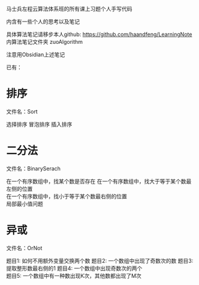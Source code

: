 马士兵左程云算法体系班的所有课上习题个人手写代码

内含有一些个人的思考以及笔记

具体算法笔记请移步本人github: https://github.com/haandfeng/LearningNote 内算法笔记文件夹 zuoAlgorithm 

注意用Obsidian上述笔记

已有：

# 排序

文件名：Sort

选择排序 
冒泡排序
插入排序

# 二分法

文件名：BinarySerach

在一个有序数组中，找某个数是否存在 
在一个有序数组中，找大于等于某个数最左侧的位置  
在一个有序数组中，找小于等于某个数最右侧的位置  
局部最小值问题

# 异或

文件名：OrNot

题目1: 如何不用额外变量交换两个数 
题目2: 一个数组中出现了奇数次的数 
题目3: 提取整形数最右侧的1
题目4: 一个数组中出现奇数次的两个  
题目5: 一个数组中有一种数出现K次，其他数都出现了M次